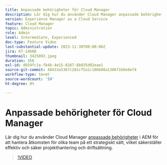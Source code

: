 ```yaml
---
title: Anpassade behörigheter för Cloud Manager
description: Lär dig hur du använder Cloud Manager anpassade behörigheter i AEM för att strategiskt hantera åtkomsten för olika team, vilket säkerställer effektiv och säker projekthantering och driftsättning.
version: Experience Manager as a Cloud Service
feature: Cloud Manager
topic: Administration
role: Admin
level: Intermediate, Experienced
doc-type: Feature Video
last-substantial-update: 2023-11-30T00:00:00Z
jira: KT-14608
thumbnail: 3425892.jpeg
duration: 358
exl-id: d659fc1e-fb4b-4e15-8167-8b035d92eae1
source-git-commit: 48433a5367c281cf5a1c106b08a1306f1b0e8ef4
workflow-type: tm+mt
source-wordcount: '59'
ht-degree: 0%

---
```


# Anpassade behörigheter för Cloud Manager

Lär dig hur du använder Cloud Manager [anpassade behörigheter](https://experienceleague.adobe.com/docs/experience-manager-cloud-manager/content/requirements/custom-permissions.html?lang=sv-SE) i AEM för att hantera åtkomsten för olika team på ett strategiskt sätt, vilket säkerställer effektiv och säker projekthantering och driftsättning.

>[!VIDEO](https://video.tv.adobe.com/v/3425892/?learn=on)
